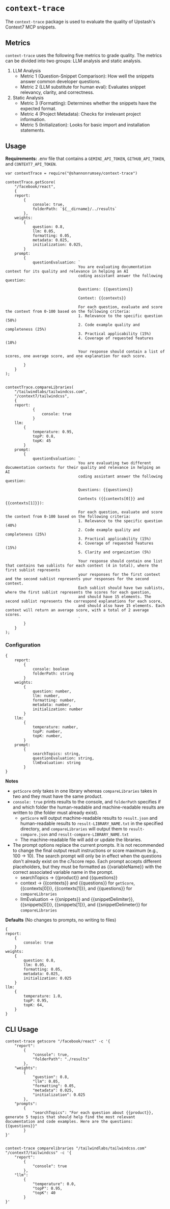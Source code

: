 # `context-trace`

The `context-trace` package is used to evaluate the quality of Upstash's Context7 MCP snippets.

## Metrics
`context-trace` uses the following five metrics to grade quality. The metrics can be divided into two groups: LLM analysis and static analysis.
1. LLM Analysis
    * Metric 1 (Question-Snippet Comparison): How well the snippets answer common developer questions.
    * Metric 2 (LLM substitute for human eval): Evaluates snippet relevancy, clarity, and correctness. 
2. Static Analysis
    * Metric 3 (Formatting): Determines whether the snippets have the expected format. 
    * Metric 4 (Project Metadata): Checks for irrelevant project information.
    * Metric 5 (Initialization): Looks for basic import and installation statements.

## Usage
**Requirements:** .env file that contains a `GEMINI_API_TOKEN`, `GITHUB_API_TOKEN`, and `CONTEXT7_API_TOKEN`.

```
var contextTrace = require("@shannonrumsey/context-trace") 

contextTrace.getScore(
    "/facebook/react", 
    { 
    report: 
        {
            console: true,
            folderPath: `${__dirname}/../results`
        },
    weights: 
        {
            question: 0.8,
            llm: 0.05,
            formatting: 0.05,
            metadata: 0.025,
            initialization: 0.025,
        }
    prompt:
        {
            questionEvaluation: `
                                You are evaluating documentation context for its quality and relevance in helping an AI 
                                coding assistant answer the following question:

                                Questions: {{questions}}

                                Context: {{contexts}}

                                For each question, evaluate and score the context from 0-100 based on the following criteria:
                                1. Relevance to the specific question (50%)
                                2. Code example quality and completeness (25%)
                                3. Practical applicability (15%)
                                4. Coverage of requested features (10%)

                                Your response should contain a list of scores, one average score, and one explanation for each score.
                                `
        }
    }
);


contextTrace.compareLibraries(
    "/tailwindlabs/tailwindcss.com",
    "/context7/tailwindcss",
    {
    report:
            {
                console: true
            }
    llm:
        {
            temperature: 0.95,
            topP: 0.8,
            topK: 45
        }
    prompt:
        {   
            questionEvaluation: `
                                You are evaluating two different documentation contexts for their quality and relevance in helping an AI 
                                coding assistant answer the following question:

                                Questions: {{questions}}

                                Contexts ({{contexts[0]}} and {{contexts[1]}}):

                                For each question, evaluate and score the context from 0-100 based on the following criteria:
                                1. Relevance to the specific question (40%)
                                2. Code example quality and completeness (25%)
                                3. Practical applicability (15%)
                                4. Coverage of requested features (15%)
                                5. Clarity and organization (5%)

                                Your response should contain one list that contains two sublists for each context (4 in total), where the first sublist represents 
                                your responses for the first context and the second sublist represents your responses for the second context. 
                                Each sublist should have two sublists, where the first sublist represents the scores for each question,
                                and should have 15 elements. The second sublist represents the correspond explanations for each score,
                                and should also have 15 elements. Each context will return an average score, with a total of 2 average scores.
                                `
        }
    }
);
```

### Configuration
```
{
    report: 
        {
            console: boolean
            folderPath: string
        } 
    weights: 
        {
            question: number,
            llm: number,
            formatting: number,
            metadata: number,
            initialization: number
        } 
    llm:
        {
            temperature: number,
            topP: number,
            topK: number,
        }
    prompt:
        {
            searchTopics: string,
            questionEvaluation: string,
            llmEvaluation: string
        }
}
```

**Notes**
* `getScore` only takes in one library whereas `compareLibraries` takes in two and they must have the same product.
* `console: true` prints results to the console, and `folderPath` specifies if and which folder the human-readable and machine-readable results are written to (the folder must already exist).
    * `getScore` will output machine-readable results to `result.json` and human-readable results to `result-LIBRARY_NAME.txt` in the specified directory, and `compareLibraries` will output them to `result-compare.json` and `result-compare-LIBRARY_NAME.txt`
    * The machine-readable file will add or update the libraries.
* The prompt options replace the current prompts. It is not recommended to change the final output result instructions or score maximum (e.g., 100 -> 10). The search prompt will only be in effect when the questions don't already exist on the c7score repo. Each prompt accepts different placeholders, but they must be formatted as {{variableName}} with the correct associated variable name in the prompt. 
    * searchTopics -> {{product}} and {{questions}}
    * context -> {{contexts}} and {{questions}} for `getScore`, {{contexts[0]}}, {{contexts[1]}}, and {{questions}} for `compareLibraries`
    * llmEvaluation -> {{snippets}} and {{snippetDelimiter}}, {{snippets[0]}}, {{snippets[1]}}, and {{snippetDelimeter}} for `compareLibraries`

**Defaults** (No changes to prompts, no writing to files)

    {
    report: 
        {
            console: true
        } 
    weights: 
        {
            question: 0.8,
            llm: 0.05,
            formatting: 0.05,
            metadata: 0.025,
            initialization: 0.025
        } 
    llm:
        {
            temperature: 1.0,
            topP: 0.95,
            topK: 64,
        }
    }

## CLI Usage

```
context-trace getscore "/facebook/react" -c '{
    "report":
        {
            "console": true,
            "folderPath": "./results"
        },
    "weights":
        {
            "question": 0.8,
            "llm": 0.05,
            "formatting": 0.05,
            "metadata": 0.025,
            "initialization": 0.025 
        },
    "prompts":
        {
            "searchTopics": "For each question about {{product}}, generate 5 topics that should help find the most relevant documentation and code examples. Here are the questions: {{questions}}"
        }
}'


context-trace comparelibraries "/tailwindlabs/tailwindcss.com" "/context7/tailwindcss" -c '{
    "report": 
        {
            "console": true
        },
    "llm": 
        {
            "temperature": 0.0,
            "topP": 0.95,
            "topK": 40
        }
}'
```